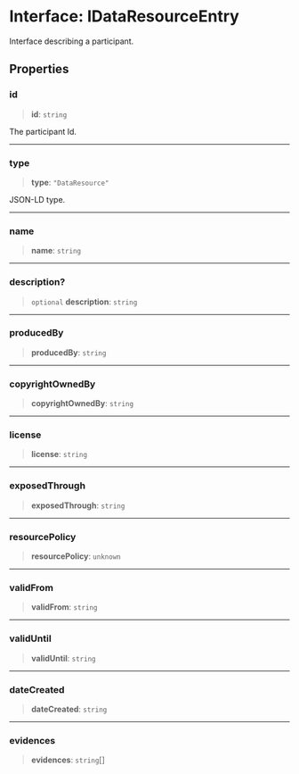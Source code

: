 # Interface: IDataResourceEntry

Interface describing a participant.

## Properties

### id

> **id**: `string`

The participant Id.

***

### type

> **type**: `"DataResource"`

JSON-LD type.

***

### name

> **name**: `string`

***

### description?

> `optional` **description**: `string`

***

### producedBy

> **producedBy**: `string`

***

### copyrightOwnedBy

> **copyrightOwnedBy**: `string`

***

### license

> **license**: `string`

***

### exposedThrough

> **exposedThrough**: `string`

***

### resourcePolicy

> **resourcePolicy**: `unknown`

***

### validFrom

> **validFrom**: `string`

***

### validUntil

> **validUntil**: `string`

***

### dateCreated

> **dateCreated**: `string`

***

### evidences

> **evidences**: `string`[]
